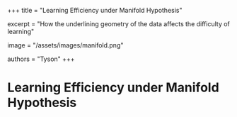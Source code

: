 +++
title = "Learning Efficiency under Manifold Hypothesis"

excerpt = "How the underlining geometry of the data affects the difficulty of learning"

image = "/assets/images/manifold.png"

authors = "Tyson"
+++

# Learning Efficiency under Manifold Hypothesis